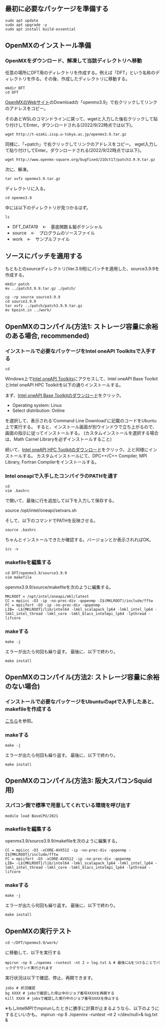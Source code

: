 ## 最初に必要なパッケージを準備する
```
sudo apt update
sudo apt upgrade -y
sudo apt install build-essential
```

## OpenMXのインストール準備
### OpenMXをダウンロード、解凍して当該ディレクトリへ移動
任意の場所にDFT用のディレクトリを作成する。例えば「DFT」という名称のディレクトリを作る。その後、作成したディレクトリに移動する。

```
mkdir DFT
cd DFT
```

[OpenMXのWebサイト](http://www.openmx-square.org/)のDownloadの「openmx3.9」で右クリックしてリンクのアドレスをコピー。

そのあとWSLのコマンドラインに戻って、wgetと入力した後右クリックして貼り付けしてEnter。ダウンロードされる(2022/9/22時点では以下)。

```
wget http://t-ozaki.issp.u-tokyo.ac.jp/openmx3.9.tar.gz
```

同様に、「+patch」で右クリックしてリンクのアドレスをコピー。
wget入力して貼り付けしてEnter。ダウンロードされる(2022/9/22時点では以下)。
```
wget http://www.openmx-square.org/bugfixed/21Oct17/patch3.9.9.tar.gz
```
次に、解凍。
```
tar xvfz openmx3.9.tar.gz
```
ディレクトリに入る。
```
cd openmx3.9
```
中には以下のディレクトリが見つかるはず。
```
ls
```
- DFT_DATA19　←　基底関数＆擬ポテンシャル
- source　←　プログラムのソースファイル
- work　←　サンプルファイル

## ソースにパッチを適用する
もともとのsourceディレクトリ(Ver.3.9用)にパッチを適用した、source3.9.9を作成する。
```
mkdir patch
mv ../patch3.9.9.tar.gz ./patch/

cp -rp source source3.9.9
cd source3.9.9
tar xvfz ../patch/patch3.9.9.tar.gz
mv kpoint.in ../work/
```

## OpenMXのコンパイル(方法1: ストレージ容量に余裕のある場合, recommended)
### インストールで必要なパッケージをIntel oneAPI Toolkitsで入手する
```
cd
```

Windows上で[Intel oneAPI Toolkits](https://www.intel.com/content/www/us/en/developer/tools/oneapi/toolkits.html#gs.d1jvm6)にアクセスして、Intel oneAPI Base ToolkitとIntel oneAPI HPC Toolkitを以下の通りインストールする。

まず、[Intel oneAPI Base Toolkitのダウンロード](https://www.intel.com/content/www/us/en/developer/tools/oneapi/base-toolkit-download.html)をクリック。

- Operating system: Linux
- Select distribution: Online

を選択して、表示される'Command Line Download'に記載のコードをUbuntu上で実行する。
すると、インストール画面が別ウインドウで立ち上がるので、画面の指示に従ってインストールする。
(カスタムインストールを選択する場合は、Math Carnel Libraryを必ずインストールすること)

続いて、[Intel oneAPI HPC Toolkitのダウンロード](https://www.intel.com/content/www/us/en/developer/tools/oneapi/hpc-toolkit-download.html)をクリック。上と同様にインストールする。
カスタムインストールにて、DPC++/C++ Compiler, MPI Library, Fortran Compilerをインストールする。

### Intel oneapiで入手したコンパイラのPATHを通す
```
cd
vim .bashrc
```
で開いて、最後に行を追加して以下を入力して保存する。

source /opt/intel/oneapi/setvars.sh

そして、以下のコマンドでPATHを反映させる。
```
source .bashrc
```
ちゃんとインストールできたか確認する。バージョンとか表示されればOK。
```
icc -v
```


### makefileを編集する
```
cd DFT/openmx3.9/source3.9.9
vim makefile
```

openmx3.9.9/source/makefileを次のように編集する。
```
MKLROOT = /opt/intel/oneapi/mkl/latest
CC = mpiicc -O3 -ip -no-prec-div -qopenmp -I$(MKLROOT)/include/fftw
FC = mpiifort -O3 -ip -no-prec-div -qopenmp
LIB= -L${MKLROOT}/lib/intel64 -lmkl_scalapack_lp64 -lmkl_intel_lp64 -lmkl_intel_thread -lmkl_core -lmkl_blacs_intelmpi_lp64 -lpthread -lifcore
```
### makeする
```
make -j
```
エラーが出たら何回も繰り返す。
最後に、以下で終わり。
```
make install
```

## OpenMXのコンパイル(方法2: ストレージ容量に余裕のない場合)
### インストールで必要なパッケージをUbuntuのaptで入手したあと、makefileを作成する
[こちら](https://qiita.com/pochman/items/f8aecd3ffc7beba1b6d1)を参照。

### makeする
```
make -j
```
エラーが出たら何回も繰り返す。
最後に、以下で終わり。
```
make install
```

## OpenMXのコンパイル(方法3: 阪大スパコンSquid用)
### スパコン側で標準で用意してくれている環境を呼び出す
```
module load BaseCPU/2021
```
### makefileを編集する
openmx3.9/source3.9.9/makefileを次のように編集する。
```
CC = mpiicc -O3 -xCORE-AVX512 -ip -no-prec-div -qopenmp -I${MKLROOT}/include/fftw
FC = mpiifort -O3 -xCORE-AVX512 -ip -no-prec-div -qopenmp
LIB= -L${MKLROOT}/lib/intel64 -lmkl_scalapack_lp64 -lmkl_intel_lp64 -lmkl_intel_thread -lmkl_core -lmkl_blacs_intelmpi_lp64 -lpthread -lifcore
```
### makeする
```
make -j
```
エラーが出たら何回も繰り返す。
最後に、以下で終わり。
```
make install
```

## OpenMXの実行テスト
```
cd ~/DFT/openmx3.9/work/
```
に移動して、以下を実行する
```
mpirun -np 8 ./openmx -runtest -nt 2 > log.txt & # 最後に&をつけることでバックグラウンド実行されます
```
実行状況は以下で確認、停止、再開できます。
```
jobs # 状況確認
bg XXXX # jobsで確認した停止中のジョブ番号XXXXを再開する
kill XXXX # jobsで確認した実行中のジョブ番号XXXXを停止する
```
※もしIntelMPIでmpirunしたときに勝手に計算が止まるようなら、以下のようにするといいかも。
mpirun -np 8 ./openmx -runtest -nt 2 </dev/null>& log.txt &
```
